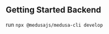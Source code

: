 ## Getting Started Backend

run `npx @medusajs/medusa-cli develop`

 <!-- empanadas.inc.service@gmail.com - Empanadasinc2024 -->
